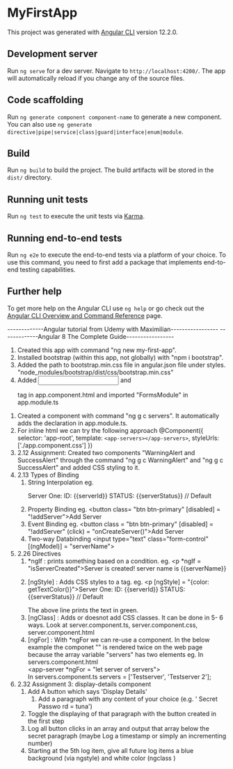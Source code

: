 # MyFirstApp

This project was generated with [Angular CLI](https://github.com/angular/angular-cli) version 12.2.0.

## Development server

Run `ng serve` for a dev server. Navigate to `http://localhost:4200/`. The app will automatically reload if you change any of the source files.

## Code scaffolding

Run `ng generate component component-name` to generate a new component. You can also use `ng generate directive|pipe|service|class|guard|interface|enum|module`.

## Build

Run `ng build` to build the project. The build artifacts will be stored in the `dist/` directory.

## Running unit tests

Run `ng test` to execute the unit tests via [Karma](https://karma-runner.github.io).

## Running end-to-end tests

Run `ng e2e` to execute the end-to-end tests via a platform of your choice. To use this command, you need to first add a package that implements end-to-end testing capabilities.

## Further help

To get more help on the Angular CLI use `ng help` or go check out the [Angular CLI Overview and Command Reference](https://angular.io/cli) page.

-------------Angular tutorial from Udemy with Maximilian-----------------
-------------Angular 8 The Complete Guide-----------------

<!-- 1. Getting Started -->

1. Created this app with command "ng new my-first-app".
2. Installed bootstrap (within this app, not globally) with "npm i bootstrap".
3. Added the path to bootstrap.min.css file in angular.json file under styles.
    "node_modules/bootstrap/dist/css/bootstrap.min.css"
4. Added <input> and <p> tag in app.component.html and imported "FormsModule" in app.module.ts

<!-- 2. The Basics -->
1. Created a component with command "ng g c servers". It automatically adds the declaration in app.module.ts.
2. For inline html we can try the following approach
@Component({
  selector: 'app-root',
  template: `<app-servers></app-servers>`,
  styleUrls: ['./app.component.css']
})
3. 2.12 Assignment: Created two components "WarningAlert and SuccessAlert" through the command "ng g c WarningAlert" and "ng g c SuccessAlert" and added CSS styling to it.
4. 2.13 Types of Binding
   1. String Interpolation eg. <p>Server One: ID: {{serverId}} STATUS: {{serverStatus}} // Default</p>
   2. Property Binding eg. <button class= "btn btn-primary" [disabled] = "!addServer">Add Server</button><br />
   3. Event Binding eg. <button class = "btn btn-primary" [disabled] = "!addServer" (click) = "onCreateServer()">Add Server</button>
   4. Two-way Databinding <input type="text" class="form-control" [(ngModel)] = "serverName">
5. 2.26 Directives
   1. *ngIf : prints something based on a condition. eg. <p *ngIf = "isServerCreated">Server is created! server name is {{serverName}}</p>
   2. [ngStyle] : Adds CSS styles to a tag. 
      eg. <p [ngStyle] = "{color: getTextColor()}">Server One: ID: {{serverId}} STATUS: {{serverStatus}} // Default</p>
      The above line prints the text in green.
   3. [ngClass] : Adds or doesnot add CSS classes. It can be done in 5- 6 ways. Look at server.component.ts, server.component.css, server.component.html
   4. [ngFor] : With *ngFor we can re-use a component.
      In the below example the componet "<app-server>" is rendered twice on the web page because the array variable "servers" has two elements
      eg. In servers.component.html
          <div class = "servers">
            <app-server *ngFor = "let server of servers"></app-server>
          </div>
          In servers.component.ts
          servers = ['Testserver', 'Testserver 2'];
6. 2.32 Assignment 3: display-details component
   1.  Add A button which says 'Display Details'
       1. Add a paragraph with any content of your choice (e.g. ' Secret Passwo rd = tuna')
   3. Toggle the displaying of that paragraph with the button created in the first step
   4. Log all button clicks in an array and output that array below the secret paragraph
  (maybe Log a timestamp or simply an incrementing number) 
   5. Starting at the 5th log item, give all future log items a blue background (via
  ngstyle) and white color (ngclass ) 
